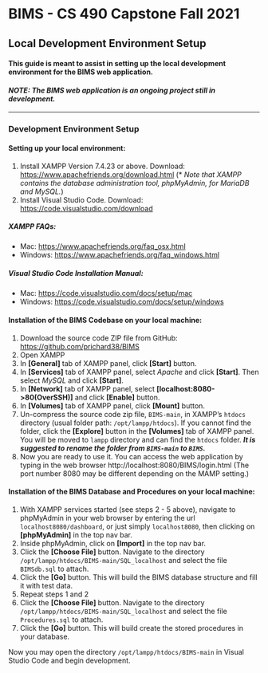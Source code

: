 
# BIMS - CS 490 Capstone Fall 2021
## Local Development Environment Setup

#### This guide is meant to assist in setting up the local development environment for the BIMS web application.

#### *NOTE: The BIMS web application is an ongoing project still in development.* 

--------------------------------------------------------
### Development Environment Setup

#### Setting up your local environment:
1. Install XAMPP Version 7.4.23 or above. Download: https://www.apachefriends.org/download.html  (* *Note that XAMPP contains the database administration tool, phpMyAdmin, for MariaDB and MySQL.*)
2. Install Visual Studio Code. Download: https://code.visualstudio.com/download

##### XAMPP FAQs:
* Mac: https://www.apachefriends.org/faq_osx.html
* Windows: https://www.apachefriends.org/faq_windows.html

##### Visual Studio Code Installation Manual:
* Mac: https://code.visualstudio.com/docs/setup/mac 
* Windows: https://code.visualstudio.com/docs/setup/windows

#### Installation of the BIMS Codebase on your local machine:
1. Download the source code ZIP file from GitHub: https://github.com/prichard38/BIMS
2. Open XAMPP
3. In  **[General]** tab of XAMPP panel, click **[Start]** button.
4. In  **[Services]** tab of XAMPP panel, select *Apache* and click **[Start]**. Then select *MySQL* and click **[Start]**.
5. In **[Network]** tab of XAMPP panel, select **[localhost:8080->80(OverSSH)]** and
click **[Enable]** button.
6. In **[Volumes]** tab of XAMPP panel, click **[Mount]** button.
7. Un-compress the source code zip file, `BIMS-main`, in XAMPP’s `htdocs` directory (usual folder path: `/opt/lampp/htdocs`). If you cannot find the folder, click the **[Explore]** button in the **[Volumes]** tab of XAMPP panel. You will be moved to `lampp` directory and can find the `htdocs` folder. ***It is suggested to rename the folder from `BIMS-main` to `BIMS`.***
8. Now you are ready to use it. You can access the web application by typing in the web browser http://localhost:8080/BIMS/login.html (The port number 8080 may be different depending on the MAMP setting.)

#### Installation of the BIMS Database and Procedures on your local machine:

1. With XAMPP services started (see steps 2 - 5 above), navigate to phpMyAdmin in your web browser by entering the url `localhost8080/dashboard`, or just simply `localhost8080`, then clicking on **[phpMyAdmin]** in the top nav bar.
2. Inside phpMyAdmin, click on **[Import]** in the top nav bar.
3. Click the **[Choose File]** button. Navigate to the directory `/opt/lampp/htdocs/BIMS-main/SQL_localhost` and select the file `BIMSdb.sql` to attach.
4. Click the **[Go]** button. This will build the BIMS database structure and fill it with test data.
5. Repeat steps 1 and 2
6. Click the **[Choose File]** button. Navigate to the directory `/opt/lampp/htdocs/BIMS-main/SQL_localhost` and select the file `Procedures.sql` to attach.
4. Click the **[Go]** button. This will build create the stored procedures in your database.


Now you may open the directory `/opt/lampp/htdocs/BIMS-main` in Visual Studio Code and begin development.




